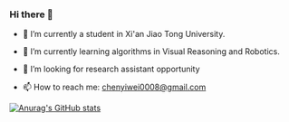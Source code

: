 ### Hi there 👋

- 🔭 I’m currently a student in Xi'an Jiao Tong University.

- 🌱 I’m currently learning algorithms in Visual Reasoning and Robotics.

- 👯 I’m looking for research assistant opportunity 

- 📫 How to reach me: chenyiwei0008@gmail.com

[![Anurag's GitHub stats](https://github-readme-stats.vercel.app/api?username=YiweiMelodyChen&count_private=true&show_icons=true&theme=merko&hide=contribs,prs)](https://github.com/anuraghazra/github-readme-stats)

<!--
**YiweiMelodyChen/YiweiMelodyChen** is a ✨ _special_ ✨ repository because its `README.md` (this file) appears on your GitHub profile.

Here are some ideas to get you started:

- 🔭 I’m currently working on ...
- 🌱 I’m currently learning ...
- 👯 I’m looking to collaborate on ...
- 🤔 I’m looking for help with ...
- 💬 Ask me about ...
- 📫 How to reach me: ...
- 😄 Pronouns: ...
- ⚡ Fun fact: ...
-->
